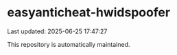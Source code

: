 # easyanticheat-hwidspoofer

Last updated: 2025-06-25 17:47:27

This repository is automatically maintained.
